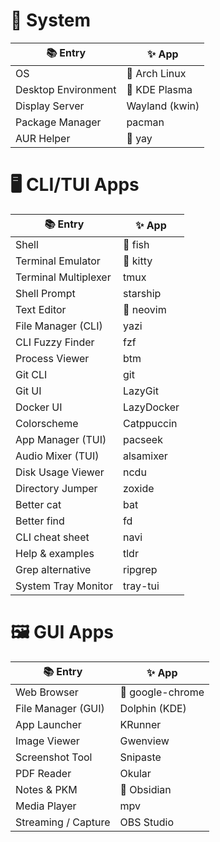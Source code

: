 # 🐧 System

| 📚 Entry             | ✨ App           |
|----------------------|-----------------|
| OS                   | 💖 Arch Linux    |
| Desktop Environment  | 💖 KDE Plasma    |
| Display Server       | Wayland (kwin)  |
| Package Manager      | pacman          |
| AUR Helper           | 💖 yay           |

# 🖥️ CLI/TUI Apps

| 📚 Entry             | ✨ App           |
|----------------------|-----------------|
| Shell                | 💖 fish          |
| Terminal Emulator    | 💖 kitty         |
| Terminal Multiplexer | tmux            |
| Shell Prompt         | starship         |
| Text Editor          | 💖 neovim        |
| File Manager (CLI)   | yazi             |
| CLI Fuzzy Finder     | fzf              |
| Process Viewer       | btm              |
| Git CLI              | git              |
| Git UI               | LazyGit          |
| Docker UI            | LazyDocker       |
| Colorscheme          | Catppuccin       |
| App Manager (TUI)    | pacseek          |
| Audio Mixer (TUI)    | alsamixer        |
| Disk Usage Viewer    | ncdu             |
| Directory Jumper     | zoxide           |
| Better cat           | bat              |
| Better find          | fd               |
| CLI cheat sheet      | navi             |
| Help & examples      | tldr             |
| Grep alternative     | ripgrep          |
| System Tray Monitor  | tray-tui         |

# 🖼️ GUI Apps

| 📚 Entry             | ✨ App           |
|----------------------|-----------------|
| Web Browser          | 💖 google-chrome |
| File Manager (GUI)   | Dolphin (KDE)    |
| App Launcher         | KRunner          |
| Image Viewer         | Gwenview         |
| Screenshot Tool      | Snipaste         |
| PDF Reader           | Okular           |
| Notes & PKM          | 💖 Obsidian      |
| Media Player         | mpv              |
| Streaming / Capture  | OBS Studio       |
